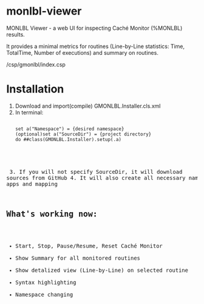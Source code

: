 monlbl-viewer
=============
MONLBL Viewer - a web UI for inspecting Caché Monitor (%MONLBL) results.

It provides a minimal metrics for routines (Line-by-Line statistics: Time, TotalTime, Number of executions)
and summary on routines.

/csp/gmonlbl/index.csp

# Installation

1. Download and import(compile) GMONLBL.Installer.cls.xml
2. In terminal:
   <pre><code>
   set a("Namespace") = {desired namespace}
   (optional)set a("SourceDir") = {project directory}
   do ##class(GMONLBL.Installer).setup(.a)
</code><pre>
3. If you will not specify SourceDir, it will download sources from GitHub
4. It will also create all necessary namespaces, web apps and mapping

What's working now:
-------------------
- Start, Stop, Pause/Resume, Reset Caché Monitor
- Show Summary for all monitored routines
- Show detalized view (Line-by-Line) on selected routine
- Syntax highlighting
- Namespace changing 
